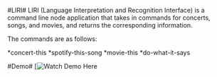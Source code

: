 #LIRI#
LIRI (Language Interpretation and Recognition Interface) is a command line node application that takes in commands for concerts, songs, and movies, and returns the corresponding information.

The commands are as follows:

*concert-this
*spotify-this-song
*movie-this
*do-what-it-says

#Demo#
[![Watch Demo Here](https://drive.google.com/file/d/1idhgYS6XHHiXKxaSUxiV0mqILjpk3VMM/view)